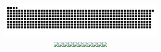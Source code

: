 
<div align='center'>
  
  ![snake svg](https://github.com/iamhoonpark/iamhoonpark/blob/output/github-contribution-grid-snake.svg)
</div>
<div align='center'>
  <img src="https://img.shields.io/badge/JavaScript-F7DF1E?style=flat-square&logo=JavaScript&logoColor=white"/><!--
  <img src="https://img.shields.io/badge/Vue.js-4FC08D?style=flat-square&logo=Vue.js&logoColor=white"><!--
  --><img src="https://img.shields.io/badge/React-61DAFB?style=flat-square&logo=React&logoColor=white"><!--
  --><img src="https://img.shields.io/badge/Java-007396?style=flat-square&logo=Java&logoColor=white"/><!--
  --><img src="https://img.shields.io/badge/Spring-6DB33F?style=flat-square&logo=Spring&logoColor=white"/><!--
  --><img src="https://img.shields.io/badge/Spring Boot-6DB33F?style=flat-square&logo=Spring Boot&logoColor=white"/><!--
  --><img src="https://img.shields.io/badge/Hibernate-59666C?style=flat-square&logo=Hibernate&logoColor=white"/><!--
  --><img src="https://img.shields.io/badge/AWS-232F3E?style=flat-square&logo=Amazon AWS&logoColor=white"/><!--
  --><img src="https://img.shields.io/badge/PostgreSQL-4479A1?style=flat-square&logo=postgresql&logoColor=white"/><!--
  --><img src="https://img.shields.io/badge/Gradle-02303A?style=flat-square&logo=Gradle&logoColor=white"/><!--
  --><img src="https://img.shields.io/badge/Git-F05032?style=flat-square&logo=Git&logoColor=white"/><!--
  --><img src="https://img.shields.io/badge/IntelliJ IDEA-000000?style=flat-square&logo=IntelliJ IDEA&logoColor=white"/>
</div>
<!--
#   

<div align='center'>
  
  ### 👨‍💻 Projects(@iamhoonpark)
  | Name | Category | Description | Links |
  | --- | :---: | --- | --- |
  | <a href="https://github.com/iamhoonpark/iamhoonpark"><b>Integrated access management system</b></a> | [![](https://img.shields.io/badge/💻-%20Portfolio-informational?style=flat&logoColor=white&color=3498db)]() | with React, Java, SpringBoot, JPA, MSA, PostgresQL | <table><tr><td> [![](https://img.shields.io/badge/-🌎-informational?style=flat&logoColor=black&color=white)](https://github.com/iamhoonpark/language-dev-logics)  </td></tr></table> |
</div>  -->
